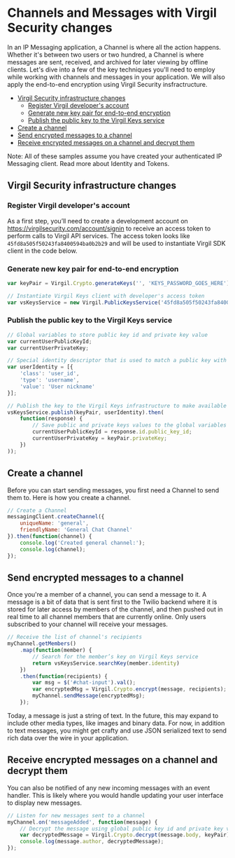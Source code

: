 # Channels and Messages with Virgil Security changes

In an IP Messaging application, a Channel is where all the action happens. Whether it's between two users or two hundred, a Channel is where messages are sent, received, and archived for later viewing by offline clients. Let's dive into a few of the key techniques you'll need to employ while working with channels and messages in your application. We will also apply the end-to-end encryption using Virgil Security insfractructure.

* [Virgil Security infrastructure changes](#user-content-virgil-security-infrastructure-changes)
  * [Register Virgil developer's account](#user-content-register-virgil-developers-account)
  * [Generate new key pair for end-to-end encryption](#user-content-generate-new-key-pair-for-end-to-end-encryption)
  * [Publish the public key to the Virgil Keys service](#user-content-publish-the-public-key-to-the-virgil-keys-service)
* [Create a channel](#user-content-create-a-channel)
* [Send encrypted messages to a channel](#user-content-send-encrypted-messages-to-a-channel)
* [Receive encrypted messages on a channel and decrypt them](#user-content-receive-encrypted-messages-on-a-channel-and-decrypt-them)

Note: All of these samples assume you have created your authenticated IP Messaging client. Read more about Identity and Tokens.

## Virgil Security infrastructure changes
### Register Virgil developer's account
As a first step, you’ll need to create a development account on https://virgilsecurity.com/account/signin to receive 
an access token to perform calls to Virgil API services. The access token looks like `45fd8a505f50243fa8400594ba0b2b29` 
and will be used to instantiate Virgil SDK client in the code below.

### Generate new key pair for end-to-end encryption
```javascript
var keyPair = Virgil.Crypto.generateKeys('', 'KEYS_PASSWORD_GOES_HERE');

// Instantiate Virgil Keys client with developer's access token
var vsKeysService = new Virgil.PublicKeysService('45fd8a505f50243fa8400594ba0b2b29');
```

### Publish the public key to the Virgil Keys service
```javascript
// Global variables to store public key id and private key value
var currentUserPublicKeyId;
var currentUserPrivateKey;

// Special identity descriptor that is used to match a public key with a user identity
var userIdentity = [{
    'class': 'user_id',
    'type': 'username',
    'value': 'User nickname'
}];

// Publish the key to the Virgil Keys infrastructure to make available for other users
vsKeysService.publish(keyPair, userIdentity).then(
    function(response) {
        // Save public and private keys values to the global variables for further encryption / decryption
        currentUserPublicKeyId = response.id.public_key_id;
        currentUserPrivateKey = keyPair.privateKey;
    })
)); 
```

## Create a channel

Before you can start sending messages, you first need a Channel to send them to. Here is how you create a channel.

```javascript
// Create a Channel
messagingClient.createChannel({
    uniqueName: 'general',
    friendlyName: 'General Chat Channel'
}).then(function(channel) {
    console.log('Created general channel:');
    console.log(channel);
});
```

## Send encrypted messages to a channel

Once you're a member of a channel, you can send a message to it. A message is a bit of data that is sent first to the Twilio backend where it is stored for later access by members of the channel, and then pushed out in real time to all channel members that are currently online. Only users subscribed to your channel will receive your messages.

```javascript
// Receive the list of channel's recipients
myChannel.getMembers()
    .map(function(member) {
        // Search for the member’s key on Virgil Keys service
        return vsKeysService.searchKey(member.identity)
    })
    .then(function(recipients) {
        var msg = $('#chat-input').val();
        var encryptedMsg = Virgil.Crypto.encrypt(message, recipients);
        myChannel.sendMessage(encryptedMsg);    
    });
```

Today, a message is just a string of text. In the future, this may expand to include other media types, like images and binary data. For now, in addition to text messages, you might get crafty and use JSON serialized text to send rich data over the wire in your application.


## Receive encrypted messages on a channel and decrypt them

You can also be notified of any new incoming messages with an event handler. This is likely where you would handle updating your user interface to display new messages.

```javascript
// Listen for new messages sent to a channel
myChannel.on('messageAdded', function(message) {
    // Decrypt the message using global public key id and private key values.
    var decryptedMessage = Virgil.Crypto.decrypt(message.body, keyPair);
    console.log(message.author, decryptedMessage);
});
```
